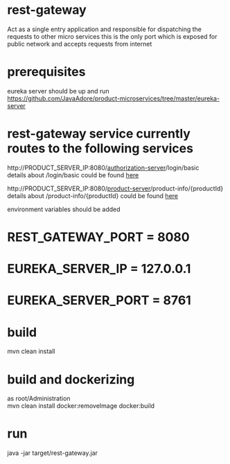 # rest-gateway
Act as a single entry application and responsible for dispatching the requests to other micro services
this is the only port which is exposed for public network and accepts requests from internet


# prerequisites
eureka server should be up and run<br/>
<a href="https://github.com/JavaAdore/product-microservices/tree/master/eureka-server">https://github.com/JavaAdore/product-microservices/tree/master/eureka-server</a> <br/>

# rest-gateway service currently routes to the following services

http://PRODUCT_SERVER_IP:8080/<a href="https://github.com/JavaAdore/product-microservices/tree/master/authorization-server">authorization-server</a>/login/basic <br/> details about /login/basic could be found <a href="https://github.com/JavaAdore/product-microservices/tree/master/authorization-server">here</a>
<br/>




http://PRODUCT_SERVER_IP:8080/<a href="https://github.com/JavaAdore/product-microservices/tree/master/product-service">product-server</a>/product-info/{productId} <br/> details about /product-info/{productId} could be found <a href="https://github.com/JavaAdore/product-microservices/tree/master/product-service">here</a>
<br/>


environment variables should be added

# REST_GATEWAY_PORT  = 8080

# EUREKA_SERVER_IP   = 127.0.0.1

# EUREKA_SERVER_PORT = 8761


 
# build
mvn clean install 

# build and dockerizing
as root/Administration <br/>
mvn clean install docker:removeImage docker:build


# run
java -jar target/rest-gateway.jar
